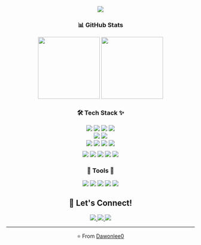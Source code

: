 
<div align="center">
  <img src="https://capsule-render.vercel.app/api?type=soft&height=300&color=gradient&text=Hi!%20I'am%20Dawon!%20&reversal=false&section=header&fontColor=ffffff&fontAlign=50"/>
</div>
<div align="center">

### 📊 GitHub Stats

<div align="center">
  <img src="https://github-readme-stats.vercel.app/api?username=Dawonlee0&show_icons=true&theme=radical" height="165"/>
  <img src="https://github-readme-stats.vercel.app/api/top-langs/?username=Dawonlee0&layout=compact&theme=radical" height="165"/>
</div>

### 🛠️ Tech Stack ✨
<p style="margin: 0px 0;">
  <img src="https://img.shields.io/badge/Python-3776AB?style=flat&logo=python&logoColor=white"/>
  <img src="https://img.shields.io/badge/JavaScript-F7DF1E?style=flat&logo=javascript&logoColor=black"/>
  <img src="https://img.shields.io/badge/C-00599C?style=flat&logo=c&logoColor=white"/>
  <img src="https://img.shields.io/badge/Java-007396?style=flat&logo=java&logoColor=white"/>
</p>
<p style="margin: 1px 0;">
  <img src="https://img.shields.io/badge/Django-092E20?style=flat&logo=django&logoColor=white"/>
  <img src="https://img.shields.io/badge/Flask-000000?style=flat&logo=flask&logoColor=white"/>
<p style="margin: 1px 0;">
  <img src="https://img.shields.io/badge/MySQL-4479A1?style=flat&logo=mysql&logoColor=white"/>
  <img src="https://img.shields.io/badge/SQLite-003B57?style=flat&logo=sqlite&logoColor=white"/>
  <img src="https://img.shields.io/badge/PostgreSQL-316192?style=flat&logo=postgresql&logoColor=white"/>
  <img src="https://img.shields.io/badge/MongoDB-47A248?style=flat&logo=mongodb&logoColor=white"/>
</p>
<p style="margin: 10px 0;">
  <img src="https://img.shields.io/badge/Docker-2496ED?style=flat&logo=docker&logoColor=white"/>
  <img src="https://img.shields.io/badge/Amazon%20EC2-FF9900?style=flat&logo=amazon-ec2&logoColor=white"/>
  <img src="https://img.shields.io/badge/Amazon%20RDS-527FFF?style=flat&logo=amazon-rds&logoColor=white"/>
  <img src="https://img.shields.io/badge/Amazon%20S3-569A31?style=flat&logo=amazon-s3&logoColor=white"/>
  <img src="https://img.shields.io/badge/Elasticsearch-005571?style=flat&logo=elasticsearch&logoColor=white"/>
</p>

### 🔧 Tools 🔧
<p style="margin: 1px 0;">
  <img src="https://img.shields.io/badge/Notion-000000?style=flat&logo=notion&logoColor=white"/>
  <img src="https://img.shields.io/badge/Git-F05032?style=flat&logo=git&logoColor=white"/>
  <img src="https://img.shields.io/badge/Slack-4A154B?style=flat&logo=slack&logoColor=white"/>
  <img src="https://img.shields.io/badge/Discord-5865F2?style=flat&logo=discord&logoColor=white"/>
  <img src="https://img.shields.io/badge/Jira-0052CC?style=flat&logo=jira&logoColor=white"/>
</p>






## 🤝 Let's Connect!

<div align="center">
  <a href="https://www.linkedin.com/in/yourusername/">
    <img src="https://img.shields.io/badge/LinkedIn-0077B5?style=for-the-badge&logo=linkedin&logoColor=white"/>
  </a>
  <a href="https://twitter.com/yourusername">
    <img src="https://img.shields.io/badge/Twitter-1DA1F2?style=for-the-badge&logo=twitter&logoColor=white"/>
  </a>
  <a href="https://yourportfolio.com">
    <img src="https://img.shields.io/badge/Portfolio-1769FF?style=for-the-badge&logo=behance&logoColor=white"/>
  </a>
</div>

---

⭐️ From [Dawonlee0](https://github.com/Dawonlee0)

</div>
